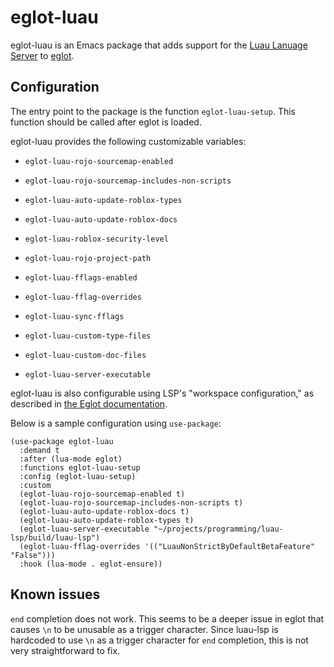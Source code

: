# eglot-luau

eglot-luau is an Emacs package that adds support for the [Luau Lanuage Server](https://github.com/JohnnyMorganz/luau-lsp) to [eglot](https://github.com/joaotavora/eglot).

## Configuration

The entry point to the package is the function `eglot-luau-setup`. This function should be called after eglot is loaded.

eglot-luau provides the following customizable variables:

* `eglot-luau-rojo-sourcemap-enabled`

* `eglot-luau-rojo-sourcemap-includes-non-scripts`

* `eglot-luau-auto-update-roblox-types`

* `eglot-luau-auto-update-roblox-docs`

* `eglot-luau-roblox-security-level`

* `eglot-luau-rojo-project-path`

* `eglot-luau-fflags-enabled`

* `eglot-luau-fflag-overrides`

* `eglot-luau-sync-fflags`

* `eglot-luau-custom-type-files`

* `eglot-luau-custom-doc-files`

* `eglot-luau-server-executable`

eglot-luau is also configurable using LSP's "workspace configuration," as described in [the Eglot documentation](https://joaotavora.github.io/eglot/#Project_002dspecific-configuration-1).

Below is a sample configuration using `use-package`:

```elisp
(use-package eglot-luau
  :demand t
  :after (lua-mode eglot)
  :functions eglot-luau-setup
  :config (eglot-luau-setup)
  :custom
  (eglot-luau-rojo-sourcemap-enabled t)
  (eglot-luau-rojo-sourcemap-includes-non-scripts t)
  (eglot-luau-auto-update-roblox-docs t)
  (eglot-luau-auto-update-roblox-types t)
  (eglot-luau-server-executable "~/projects/programming/luau-lsp/build/luau-lsp")
  (eglot-luau-fflag-overrides '(("LuauNonStrictByDefaultBetaFeature" "False")))
  :hook (lua-mode . eglot-ensure))
```

## Known issues

`end` completion does not work. This seems to be a deeper issue in eglot that causes `\n` to be unusable as a trigger character. Since luau-lsp is hardcoded to use `\n` as a trigger character for `end` completion, this is not very straightforward to fix.
